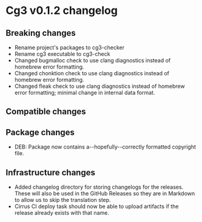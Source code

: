 # Cg3 v0.1.2 changelog

## Breaking changes

- Rename project's packages to cg3-checker
- Rename cg3 executable to cg3-check
- Changed bugmalloc check to use clang diagnostics instead of homebrew error formatting.
- Changed chonktion check to use clang diagnostics instead of homebrew error formatting.
- Changed fleak check to use clang diagnostics instead of homebrew error formatting; minimal change in internal data format.

## Compatible changes

## Package changes

- DEB: Package now contains a--hopefully--correctly formatted copyright file.

## Infrastructure changes

- Added changelog directory for storing changelogs for the releases. These will also be used in the GitHub Releases so they are in Markdown to allow us to skip the translation step.
- Cirrus CI deploy task should now be able to upload artifacts if the release already exists with that name.
